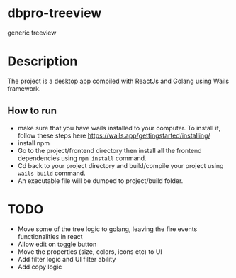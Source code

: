 # dbpro-treeview
generic treeview

# Description
The project is a desktop app compiled with ReactJs and Golang using Wails framework.

## How to run
* make sure that you have wails installed to your computer. To install it, follow these steps here https://wails.app/gettingstarted/installing/
* install npm 
* Go to the project/frontend directory then install all the frontend dependencies using `npm install` command.
* Cd back to your project directory and build/compile your project using `wails build` command.
* An executable file will be dumped to project/build folder.

# TODO
- Move some of the tree logic to golang, leaving the fire events functionalities in react
- Allow edit on toggle button
- Move the properties (size, colors, icons etc) to UI
- Add filter logic and UI filter ability
- Add copy logic
